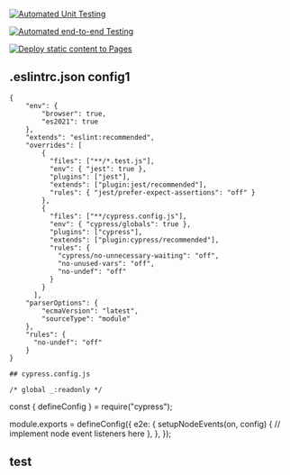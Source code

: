 [![Automated Unit Testing](https://github.com/johannranudd/social-media-client-wf-ca-jr/actions/workflows/unit-testing.yml/badge.svg)](https://github.com/johannranudd/social-media-client-wf-ca-jr/actions/workflows/unit-testing.yml)

[![Automated end-to-end Testing](https://github.com/johannranudd/social-media-client-wf-ca-jr/actions/workflows/e2e-tesiting.yml/badge.svg)](https://github.com/johannranudd/social-media-client-wf-ca-jr/actions/workflows/e2e-tesiting.yml)

[![Deploy static content to Pages](https://github.com/johannranudd/social-media-client-wf-ca-jr/actions/workflows/builddeploy.yml/badge.svg)](https://github.com/johannranudd/social-media-client-wf-ca-jr/actions/workflows/builddeploy.yml)

## .eslintrc.json config1
````
{
    "env": {
        "browser": true,
        "es2021": true
    },
    "extends": "eslint:recommended",
    "overrides": [
        {
          "files": ["**/*.test.js"],
          "env": { "jest": true },
          "plugins": ["jest"],
          "extends": ["plugin:jest/recommended"],
          "rules": { "jest/prefer-expect-assertions": "off" }
        },
        {
          "files": ["**/cypress.config.js"],
          "env": { "cypress/globals": true },
          "plugins": ["cypress"],
          "extends": ["plugin:cypress/recommended"],
          "rules": {
            "cypress/no-unnecessary-waiting": "off",
            "no-unused-vars": "off",
            "no-undef": "off"
          }
        }
      ],
    "parserOptions": {
        "ecmaVersion": "latest",
        "sourceType": "module"
    },
    "rules": {
      "no-undef": "off"
    }
}

## cypress.config.js

/* global _:readonly */

````
const { defineConfig } = require("cypress");

module.exports = defineConfig({
  e2e: {
    setupNodeEvents(on, config) {
      // implement node event listeners here
    },
  },
});

## test